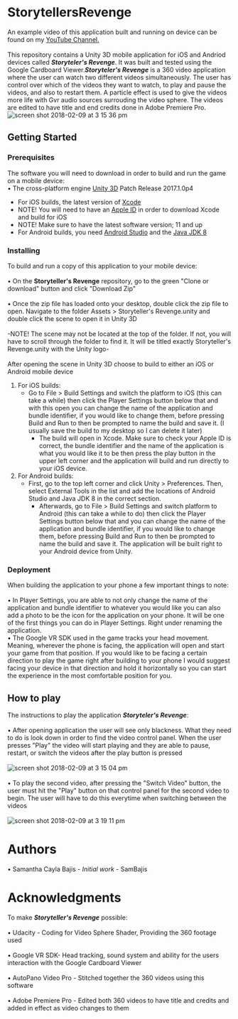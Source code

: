 # StorytellersRevenge
An example video of this application built and running on device can be found on my [YouTube Channel.](https://www.youtube.com/channel/UCjgsJBXmN7ZedXu7ZuJCKsA/videos?view_as=subscriber "YouTube")
<br />
<br /> This repository contains a Unity 3D mobile application for iOS and Andriod devices called **_Storyteler's Revenge_**. It was built and tested using the Google Cardboard Viewer.**_Storyteler's Revenge_** is a 360 video application where the user can watch two different videos simultaneously. The user has control over which of the videos they want to watch, to play and pause the videos, and also to restart them. A particle effect is used to give the videos more life with Gvr audio sources surrouding the video sphere. The videos are edited to have title and end credits done in Adobe Premiere Pro.
<br /> ![screen shot 2018-02-09 at 3 15 36 pm](https://user-images.githubusercontent.com/35173600/36048120-297415fe-0dac-11e8-8659-3d7ae04d1276.png)

## Getting Started

### Prerequisites
The software you will need to download in order to build and run the game on a mobile device:
<br /> • The cross-platform engine [Unity 3D](https://unity3d.com/unity/qa/patch-releases/2017.1.0p4 "Unity 3D download") Patch Release 2017.1.0p4
<br />
- For iOS builds, the latest version of [Xcode](https://developer.apple.com/download/ "Xcode 9.3 Beta")
- NOTE! You will need to have an [Apple ID](https://appleid.apple.com/account#!&page=create "Developer Account") in order to download Xcode and build for iOS
- NOTE! Make sure to have the latest software version; 11 and up
- For Android builds, you need [Android Studio](https://developer.android.com/studio/index.html "Android Studio download") and the [Java JDK 8](http://www.oracle.com/technetwork/java/javase/downloads/jdk8-downloads-2133151.html "JDK download")

### Installing
To build and run a copy of this application to your mobile device:
<br />
<br /> • On the **Storyteller's Revenge** repository, go to the green "Clone or download" button and click "Download Zip"
<br />
<br /> • Once the zip file has loaded onto your desktop, double click the zip file to open. Navigate to the folder Assets > Storyteller's Revenge.unity and double click the scene to open it in Unity 3D
<br />
<br /> -NOTE! The scene may not be located at the top of the folder. If not, you will have to scroll through the folder to find it. It will be titled exactly Storyteller's Revenge.unity with the Unity logo-
<br />
<br /> After opening the scene in Unity 3D choose to build to either an iOS or Android mobile device
<br />
1. For iOS builds:
   - Go to File > Build Settings and switch the platform to iOS (this can take a while) then click the Player Settings button below that and with this open you can change the name of the application and bundle identifier, if you would like to change them, before pressing Build and Run to then be prompted to name the build and save it. (I usually save the build to my desktop so I can delete it later) 
     - The build will open in Xcode. Make sure to check your Apple ID is correct, the bundle identifier and the name of the application is what you would like it to be then press the play button in the upper left corner and the application will build and run directly to your iOS device.
2. For Android builds:
   - First, go to the top left corner and click Unity > Preferences. Then, select External Tools in the list and add the locations of Android Studio and Java JDK 8 in the correct section.
     - Afterwards, go to File > Build Settings and switch platform to Android (this can take a while to do) then click the Player Settings button below that and you can change the name of the application and bundle identifier, if you would like to change them, before pressing Build and Run to then be prompted to name the build and save it. The application will be built right to your Android device from Unity. 

### Deployment
When building the application to your phone a few important things to note:
<br />
<br /> • In Player Settings, you are able to not only change the name of the application and bundle identifier to whatever you would like you can also add a photo to be the icon for the application on your phone. It will be one of the first things you can do in Player Settings. Right under renaming the application.
<br /> • The Google VR SDK used in the game tracks your head movement. Meaning, wherever the phone is facing, the application will open and start your game from that position. If you would like to be facing a certain direction to play the game right after building to your phone I would suggest facing your device in that direction and hold it horizontally so you can start the experience in the most comfortable position for you.


## How to play
The instructions to play the application **_Storyteler's Revenge_**:
<br />
<br /> • After opening application the user will see only blackness. What they need to do is look down in order to find the video control panel. When the user presses "Play" the video will start playing and they are able to pause, restart, or switch the videos after the play button is pressed
<br />
<br /> ![screen shot 2018-02-09 at 3 15 04 pm](https://user-images.githubusercontent.com/35173600/36048181-5770213c-0dac-11e8-9cbd-0f8a3856f03a.png)
<br /> 
<br /> • To play the second video, after pressing the "Switch Video" button, the user must hit the "Play" button on that control panel for the second video to begin. The user will have to do this everytime when switching between the videos
<br />
<br /> ![screen shot 2018-02-09 at 3 19 11 pm](https://user-images.githubusercontent.com/35173600/36048268-9f340f10-0dac-11e8-9338-b806e03f3754.png)

# Authors
• Samantha Cayla Bajis - _Initial work_ - SamBajis

# Acknowledgments
To make **_Storyteller's Revenge_** possible:
<br /> 
<br /> • Udacity - Coding for Video Sphere Shader, Providing the 360 footage used
<br /> 
<br /> • Google VR SDK- Head tracking, sound system and ability for the users interaction with the Google Cardboard Viewer
<br /> 
<br /> • AutoPano Video Pro - Stitched together the 360 videos using this software
<br /> 
<br /> • Adobe Premiere Pro - Edited both 360 videos to have title and credits and added in effect as video changes to them
